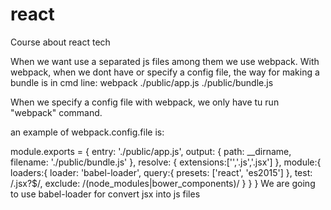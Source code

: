 # react
Course about react tech

When we want use a separated js files among them we use webpack.
With webpack, when we dont have or specify a config file, the way for making a bundle is in cmd line:
webpack ./public/app.js ./public/bundle.js

When we specify a config file with webpack, we only have tu run "webpack" command.

an example of webpack.config.file is:

module.exports = {
  entry: './public/app.js',
  output: {
      path: __dirname,
      filename: './public/bundle.js'
  },
  resolve: {
    extensions:['','.js','.jsx']
  },
  module:{
    loaders:{
      loader: 'babel-loader',
      query:{
          presets: ['react', 'es2015']
      },
      test: /\.jsx?$/,
      exclude: /(node_modules|bower_components)/
    }
  }
}
We are going to use babel-loader for convert jsx into js files
